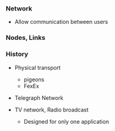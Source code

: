 ### Network 
- Allow communication between users


### Nodes, Links

### History
- Physical transport 
    * pigeons
    * FexEx

- Telegraph Network
- TV network, Radio broadcast
    * Designed for only one application
